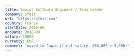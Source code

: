 ```yaml
---
title: Senior Software Engineer / Team Leader
company: Sfeir
url: "https://sfeir.com"
country: France
startDate: 2016-06
endDate: 2018-09
salary: 50000
currency: EUR
comment: "moved to Japan (final salary: €60,000 + 5,000)"
---
```

